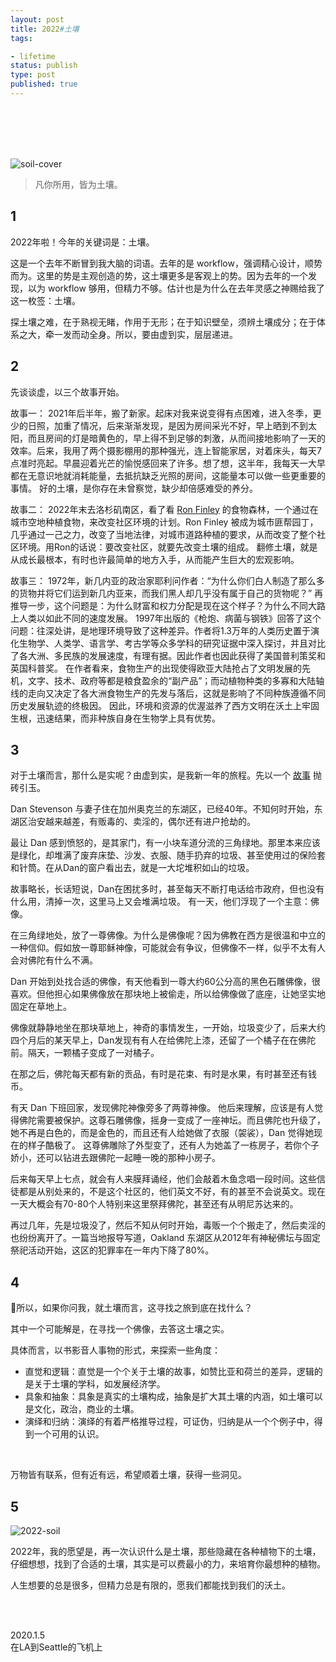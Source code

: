 ```yaml
---
layout: post
title: 2022#土壤
tags: 

- lifetime
status: publish
type: post
published: true
---
```



<br>
<br>

<br>
<br>



![soil-cover](https://i.imgur.com/h7OvtvS.jpg)



> 凡你所用，皆为土壤。 



## 1 



2022年啦！今年的关键词是：土壤。 

这是一个去年不断冒到我大脑的词语。去年的是 workflow，强调精心设计，顺势而为。这里的势是主观创造的势，这土壤更多是客观上的势。因为去年的一个发现，以为 workflow 够用，但精力不够。估计也是为什么在去年灵感之神赐给我了这一枚签：土壤。

探土壤之难，在于熟视无睹，作用于无形；在于知识壁垒，须辨土壤成分；在于体系之大，牵一发而动全身。所以，要由虚到实，层层递进。

## 2 



先谈谈虚，以三个故事开始。 



故事一： 2021年后半年，搬了新家。起床对我来说变得有点困难，进入冬季，更少的日照，加重了情况，后来渐渐发现，是因为房间采光不好，早上晒到不到太阳，而且房间的灯是暗黄色的，早上得不到足够的刺激，从而间接地影响了一天的效率。后来，我用了两个摄影棚用的那种强光，连上智能家居，对着床头，每天7点准时亮起。早晨迎着光芒的愉悦感回来了许多。想了想，这半年，我每天一大早都在无意识地就消耗能量，去抵抗缺乏光照的房间，这能量本可以做一些更重要的事情。 好的土壤，是你存在未曾察觉，缺少却倍感难受的养分。 



故事二： 2022年末去洛杉矶南区，看了看 [Ron Finley](https://ronfinley.com/) 的食物森林，一个通过在城市空地种植食物，来改变社区环境的计划。Ron Finley 被成为城市匪帮园丁，几乎通过一己之力，改变了当地法律，对城市道路种植的要求，从而改变了整个社区环境。用Ron的话说：要改变社区，就要先改变土壤的组成。 翻修土壤，就是从成长最根本，有时也许最简单的地方入手，从而能产生巨大的宏观影响。



 故事三： 1972年，新几内亚的政治家耶利问作者：“为什么你们白人制造了那么多的货物并将它们运到新几内亚来，而我们黑人却几乎没有属于自己的货物呢？” 再推导一步，这个问题是：为什么财富和权力分配是现在这个样子？为什么不同大路上人类以如此不同的速度发展。 1997年出版的《枪炮、病菌与钢铁》回答了这个问题：往深处讲，是地理环境导致了这种差异。作者将1.3万年的人类历史置于演化生物学、人类学、语言学、考古学等众多学科的研究证据中深入探讨，并且对比了各大洲、多民族的发展速度，有理有据。因此作者也因此获得了美国普利策奖和英国科普奖。 在作者看来，食物生产的出现使得欧亚大陆抢占了文明发展的先机，文字、技术、政府等都是粮食盈余的“副产品”；而动植物种类的多寡和大陆轴线的走向又决定了各大洲食物生产的先发与落后，这就是影响了不同种族遵循不同历史发展轨迹的终极因。 因此，环境和资源的优渥滋养了西方文明在沃土上牢固生根，迅速结果，而非种族自身在生物学上具有优势。 



## 3 

对于土壤而言，那什么是实呢？由虚到实，是我新一年的旅程。先以一个 [故事](https://www.facebook.com/story.php?story_fbid=10156010147332105&id=657082104) 抛砖引玉。

Dan Stevenson 与妻子住在加州奥克兰的东湖区，已经40年。不知何时开始，东湖区治安越来越差，有贩毒的、卖淫的，偶尔还有进户抢劫的。 

最让 Dan 感到愤怒的，是其家门，有一小块车道分流的三角绿地。那里本来应该是绿化，却堆满了废弃床垫、沙发、衣服、随手扔弃的垃圾、甚至使用过的保险套和针筒。在从Dan的窗户看出去，就是一大坨堆积如山的垃圾。 

故事略长，长话短说，Dan在困扰多时，甚至每天不断打电话给市政府，但也没有什么用，清掉一次，这里马上又会堆满垃圾。 有一天，他们浮现了一个主意：佛像。

 在三角绿地处，放了一尊佛像。为什么是佛像呢？因为佛教在西方是很温和中立的一种信仰。假如放一尊耶稣神像，可能就会有争议，但佛像不一样，似乎不太有人会对佛陀有什么不满。 

Dan 开始到处找合适的佛像，有天他看到一尊大约60公分高的黑色石雕佛像，很喜欢。但他担心如果佛像放在那块地上被偷走，所以给佛像做了底座，让她坚实地固定在草地上。 

佛像就静静地坐在那块草地上，神奇的事情发生，一开始，垃圾变少了，后来大约四个月后的某天早上，Dan发现有有人在给佛陀上漆，还留了一个橘子在在佛陀前。隔天，一颗橘子变成了一对橘子。 

在那之后，佛陀每天都有新的贡品，有时是花束、有时是水果，有时甚至还有钱币。 

有天 Dan 下班回家，发现佛陀神像旁多了两尊神像。 他后来理解，应该是有人觉得佛陀需要被保护。这尊石雕佛像，摇身一变成了一座神坛。而且佛陀也升级了，她不再是白色的，而是金色的，而且还有人给她做了衣服（袈裟），Dan 觉得她现在的样子酷极了。 这尊佛雕除了外型变了，还有人为她盖了一栋房子，若你个子娇小，还可以钻进去跟佛陀一起睡一晚的那种小房子。 

后来每天早上七点，就会有人来膜拜诵经，他们会敲着木鱼念唱一段时间。这些信徒都是从别处来的，不是这个社区的，他们英文不好，有的甚至不会说英文。现在一天大概会有70-80个人特别来这里祭拜佛陀，甚至还有从明尼苏达来的。 

再过几年，先是垃圾没了，然后不知从何时开始，毒贩一个个搬走了，然后卖淫的也纷纷离开了。一篇当地报导写道，Oakland 东湖区从2012年有神秘佛坛与固定祭祀活动开始，这区的犯罪率在一年内下降了80%。 

## 4 

所以，如果你问我，就土壤而言，这寻找之旅到底在找什么？ 

其中一个可能解是，在寻找一个佛像，去答这土壤之实。 

具体而言，以书影音人事物的形式，来探索一些角度：

- 直觉和逻辑：直觉是一个个关于土壤的故事，如赞比亚和荷兰的差异，逻辑的是关于土壤的学科，如发展经济学。 
- 具象和抽象：具象是真实的土壤构成，抽象是扩大其土壤的内涵，如土壤可以是文化，政治，商业的土壤。 
- 演绎和归纳：演绎的有着严格推导过程，可证伪，归纳是从一个个例子中，得到一个可用的认识。 

<br>

万物皆有联系，但有近有远，希望顺着土壤，获得一些洞见。 



## 5 



![2022-soil](https://i.imgur.com/pDBUoJK.png)

2022年，我的愿望是，再一次认识什么是土壤，那些隐藏在各种植物下的土壤，仔细想想，找到了合适的土壤，其实是可以费最小的力，来培育你最想种的植物。

 人生想要的总是很多，但精力总是有限的，愿我们都能找到我们的沃土。 



<br>
<br>

2020.1.5  <br>在LA到Seattle的飞机上
 <br>
 <br>






